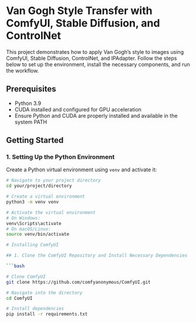 # Van Gogh Style Transfer with ComfyUI, Stable Diffusion, and ControlNet

This project demonstrates how to apply Van Gogh’s style to images using ComfyUI, Stable Diffusion, ControlNet, and IPAdapter. Follow the steps below to set up the environment, install the necessary components, and run the workflow.

## Prerequisites

- Python 3.9
- CUDA installed and configured for GPU acceleration
- Ensure Python and CUDA are properly installed and available in the system PATH

## Getting Started

### 1. Setting Up the Python Environment

Create a Python virtual environment using `venv` and activate it:

```bash
# Navigate to your project directory
cd your/project/directory

# Create a virtual environment
python3 -m venv venv

# Activate the virtual environment
# On Windows:
venv\Scripts\activate
# On macOS/Linux:
source venv/bin/activate

# Installing ComfyUI

## 1. Clone the ComfyUI Repository and Install Necessary Dependencies

```bash

# Clone ComfyUI
git clone https://github.com/comfyanonymous/ComfyUI.git

# Navigate into the directory
cd ComfyUI

# Install dependencies
pip install -r requirements.txt
